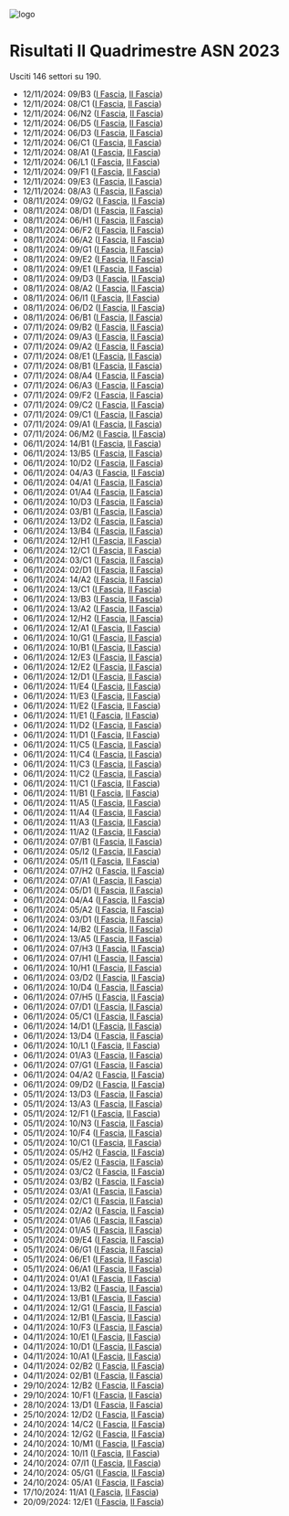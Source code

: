 ![logo](img/logo-2023.png)

# Risultati II Quadrimestre ASN 2023

Usciti 146 settori su 190.

- 12/11/2024: 09/B3 ([I Fascia](https://asn23.cineca.it/pubblico/miur/esito/09%252FB3/1/2), [II Fascia](https://asn23.cineca.it/pubblico/miur/esito/09%252FB3/2/2))
- 12/11/2024: 08/C1 ([I Fascia](https://asn23.cineca.it/pubblico/miur/esito/08%252FC1/1/2), [II Fascia](https://asn23.cineca.it/pubblico/miur/esito/08%252FC1/2/2))
- 12/11/2024: 06/N2 ([I Fascia](https://asn23.cineca.it/pubblico/miur/esito/06%252FN2/1/2), [II Fascia](https://asn23.cineca.it/pubblico/miur/esito/06%252FN2/2/2))
- 12/11/2024: 06/D5 ([I Fascia](https://asn23.cineca.it/pubblico/miur/esito/06%252FD5/1/2), [II Fascia](https://asn23.cineca.it/pubblico/miur/esito/06%252FD5/2/2))
- 12/11/2024: 06/D3 ([I Fascia](https://asn23.cineca.it/pubblico/miur/esito/06%252FD3/1/2), [II Fascia](https://asn23.cineca.it/pubblico/miur/esito/06%252FD3/2/2))
- 12/11/2024: 06/C1 ([I Fascia](https://asn23.cineca.it/pubblico/miur/esito/06%252FC1/1/2), [II Fascia](https://asn23.cineca.it/pubblico/miur/esito/06%252FC1/2/2))
- 12/11/2024: 08/A1 ([I Fascia](https://asn23.cineca.it/pubblico/miur/esito/08%252FA1/1/2), [II Fascia](https://asn23.cineca.it/pubblico/miur/esito/08%252FA1/2/2))
- 12/11/2024: 06/L1 ([I Fascia](https://asn23.cineca.it/pubblico/miur/esito/06%252FL1/1/2), [II Fascia](https://asn23.cineca.it/pubblico/miur/esito/06%252FL1/2/2))
- 12/11/2024: 09/F1 ([I Fascia](https://asn23.cineca.it/pubblico/miur/esito/09%252FF1/1/2), [II Fascia](https://asn23.cineca.it/pubblico/miur/esito/09%252FF1/2/2))
- 12/11/2024: 09/E3 ([I Fascia](https://asn23.cineca.it/pubblico/miur/esito/09%252FE3/1/2), [II Fascia](https://asn23.cineca.it/pubblico/miur/esito/09%252FE3/2/2))
- 12/11/2024: 08/A3 ([I Fascia](https://asn23.cineca.it/pubblico/miur/esito/08%252FA3/1/2), [II Fascia](https://asn23.cineca.it/pubblico/miur/esito/08%252FA3/2/2))
- 08/11/2024: 09/G2 ([I Fascia](https://asn23.cineca.it/pubblico/miur/esito/09%252FG2/1/2), [II Fascia](https://asn23.cineca.it/pubblico/miur/esito/09%252FG2/2/2))
- 08/11/2024: 08/D1 ([I Fascia](https://asn23.cineca.it/pubblico/miur/esito/08%252FD1/1/2), [II Fascia](https://asn23.cineca.it/pubblico/miur/esito/08%252FD1/2/2))
- 08/11/2024: 06/H1 ([I Fascia](https://asn23.cineca.it/pubblico/miur/esito/06%252FH1/1/2), [II Fascia](https://asn23.cineca.it/pubblico/miur/esito/06%252FH1/2/2))
- 08/11/2024: 06/F2 ([I Fascia](https://asn23.cineca.it/pubblico/miur/esito/06%252FF2/1/2), [II Fascia](https://asn23.cineca.it/pubblico/miur/esito/06%252FF2/2/2))
- 08/11/2024: 06/A2 ([I Fascia](https://asn23.cineca.it/pubblico/miur/esito/06%252FA2/1/2), [II Fascia](https://asn23.cineca.it/pubblico/miur/esito/06%252FA2/2/2))
- 08/11/2024: 09/G1 ([I Fascia](https://asn23.cineca.it/pubblico/miur/esito/09%252FG1/1/2), [II Fascia](https://asn23.cineca.it/pubblico/miur/esito/09%252FG1/2/2))
- 08/11/2024: 09/E2 ([I Fascia](https://asn23.cineca.it/pubblico/miur/esito/09%252FE2/1/2), [II Fascia](https://asn23.cineca.it/pubblico/miur/esito/09%252FE2/2/2))
- 08/11/2024: 09/E1 ([I Fascia](https://asn23.cineca.it/pubblico/miur/esito/09%252FE1/1/2), [II Fascia](https://asn23.cineca.it/pubblico/miur/esito/09%252FE1/2/2))
- 08/11/2024: 09/D3 ([I Fascia](https://asn23.cineca.it/pubblico/miur/esito/09%252FD3/1/2), [II Fascia](https://asn23.cineca.it/pubblico/miur/esito/09%252FD3/2/2))
- 08/11/2024: 08/A2 ([I Fascia](https://asn23.cineca.it/pubblico/miur/esito/08%252FA2/1/2), [II Fascia](https://asn23.cineca.it/pubblico/miur/esito/08%252FA2/2/2))
- 08/11/2024: 06/I1 ([I Fascia](https://asn23.cineca.it/pubblico/miur/esito/06%252FI1/1/2), [II Fascia](https://asn23.cineca.it/pubblico/miur/esito/06%252FI1/2/2))
- 08/11/2024: 06/D2 ([I Fascia](https://asn23.cineca.it/pubblico/miur/esito/06%252FD2/1/2), [II Fascia](https://asn23.cineca.it/pubblico/miur/esito/06%252FD2/2/2))
- 08/11/2024: 06/B1 ([I Fascia](https://asn23.cineca.it/pubblico/miur/esito/06%252FB1/1/2), [II Fascia](https://asn23.cineca.it/pubblico/miur/esito/06%252FB1/2/2))
- 07/11/2024: 09/B2 ([I Fascia](https://asn23.cineca.it/pubblico/miur/esito/09%252FB2/1/2), [II Fascia](https://asn23.cineca.it/pubblico/miur/esito/09%252FB2/2/2))
- 07/11/2024: 09/A3 ([I Fascia](https://asn23.cineca.it/pubblico/miur/esito/09%252FA3/1/2), [II Fascia](https://asn23.cineca.it/pubblico/miur/esito/09%252FA3/2/2))
- 07/11/2024: 09/A2 ([I Fascia](https://asn23.cineca.it/pubblico/miur/esito/09%252FA2/1/2), [II Fascia](https://asn23.cineca.it/pubblico/miur/esito/09%252FA2/2/2))
- 07/11/2024: 08/E1 ([I Fascia](https://asn23.cineca.it/pubblico/miur/esito/08%252FE1/1/2), [II Fascia](https://asn23.cineca.it/pubblico/miur/esito/08%252FE1/2/2))
- 07/11/2024: 08/B1 ([I Fascia](https://asn23.cineca.it/pubblico/miur/esito/08%252FB1/1/2), [II Fascia](https://asn23.cineca.it/pubblico/miur/esito/08%252FB1/2/2))
- 07/11/2024: 08/A4 ([I Fascia](https://asn23.cineca.it/pubblico/miur/esito/08%252FA4/1/2), [II Fascia](https://asn23.cineca.it/pubblico/miur/esito/08%252FA4/2/2))
- 07/11/2024: 06/A3 ([I Fascia](https://asn23.cineca.it/pubblico/miur/esito/06%252FA3/1/2), [II Fascia](https://asn23.cineca.it/pubblico/miur/esito/06%252FA3/2/2))
- 07/11/2024: 09/F2 ([I Fascia](https://asn23.cineca.it/pubblico/miur/esito/09%252FF2/1/2), [II Fascia](https://asn23.cineca.it/pubblico/miur/esito/09%252FF2/2/2))
- 07/11/2024: 09/C2 ([I Fascia](https://asn23.cineca.it/pubblico/miur/esito/09%252FC2/1/2), [II Fascia](https://asn23.cineca.it/pubblico/miur/esito/09%252FC2/2/2))
- 07/11/2024: 09/C1 ([I Fascia](https://asn23.cineca.it/pubblico/miur/esito/09%252FC1/1/2), [II Fascia](https://asn23.cineca.it/pubblico/miur/esito/09%252FC1/2/2))
- 07/11/2024: 09/A1 ([I Fascia](https://asn23.cineca.it/pubblico/miur/esito/09%252FA1/1/2), [II Fascia](https://asn23.cineca.it/pubblico/miur/esito/09%252FA1/2/2))
- 07/11/2024: 06/M2 ([I Fascia](https://asn23.cineca.it/pubblico/miur/esito/06%252FM2/1/2), [II Fascia](https://asn23.cineca.it/pubblico/miur/esito/06%252FM2/2/2))
- 06/11/2024: 14/B1 ([I Fascia](https://asn23.cineca.it/pubblico/miur/esito/14%252FB1/1/2), [II Fascia](https://asn23.cineca.it/pubblico/miur/esito/14%252FB1/2/2))
- 06/11/2024: 13/B5 ([I Fascia](https://asn23.cineca.it/pubblico/miur/esito/13%252FB5/1/2), [II Fascia](https://asn23.cineca.it/pubblico/miur/esito/13%252FB5/2/2))
- 06/11/2024: 10/D2 ([I Fascia](https://asn23.cineca.it/pubblico/miur/esito/10%252FD2/1/2), [II Fascia](https://asn23.cineca.it/pubblico/miur/esito/10%252FD2/2/2))
- 06/11/2024: 04/A3 ([I Fascia](https://asn23.cineca.it/pubblico/miur/esito/04%252FA3/1/2), [II Fascia](https://asn23.cineca.it/pubblico/miur/esito/04%252FA3/2/2))
- 06/11/2024: 04/A1 ([I Fascia](https://asn23.cineca.it/pubblico/miur/esito/04%252FA1/1/2), [II Fascia](https://asn23.cineca.it/pubblico/miur/esito/04%252FA1/2/2))
- 06/11/2024: 01/A4 ([I Fascia](https://asn23.cineca.it/pubblico/miur/esito/01%252FA4/1/2), [II Fascia](https://asn23.cineca.it/pubblico/miur/esito/01%252FA4/2/2))
- 06/11/2024: 10/D3 ([I Fascia](https://asn23.cineca.it/pubblico/miur/esito/10%252FD3/1/2), [II Fascia](https://asn23.cineca.it/pubblico/miur/esito/10%252FD3/2/2))
- 06/11/2024: 03/B1 ([I Fascia](https://asn23.cineca.it/pubblico/miur/esito/03%252FB1/1/2), [II Fascia](https://asn23.cineca.it/pubblico/miur/esito/03%252FB1/2/2))
- 06/11/2024: 13/D2 ([I Fascia](https://asn23.cineca.it/pubblico/miur/esito/13%252FD2/1/2), [II Fascia](https://asn23.cineca.it/pubblico/miur/esito/13%252FD2/2/2))
- 06/11/2024: 13/B4 ([I Fascia](https://asn23.cineca.it/pubblico/miur/esito/13%252FB4/1/2), [II Fascia](https://asn23.cineca.it/pubblico/miur/esito/13%252FB4/2/2))
- 06/11/2024: 12/H1 ([I Fascia](https://asn23.cineca.it/pubblico/miur/esito/12%252FH1/1/2), [II Fascia](https://asn23.cineca.it/pubblico/miur/esito/12%252FH1/2/2))
- 06/11/2024: 12/C1 ([I Fascia](https://asn23.cineca.it/pubblico/miur/esito/12%252FC1/1/2), [II Fascia](https://asn23.cineca.it/pubblico/miur/esito/12%252FC1/2/2))
- 06/11/2024: 03/C1 ([I Fascia](https://asn23.cineca.it/pubblico/miur/esito/03%252FC1/1/2), [II Fascia](https://asn23.cineca.it/pubblico/miur/esito/03%252FC1/2/2))
- 06/11/2024: 02/D1 ([I Fascia](https://asn23.cineca.it/pubblico/miur/esito/02%252FD1/1/2), [II Fascia](https://asn23.cineca.it/pubblico/miur/esito/02%252FD1/2/2))
- 06/11/2024: 14/A2 ([I Fascia](https://asn23.cineca.it/pubblico/miur/esito/14%252FA2/1/2), [II Fascia](https://asn23.cineca.it/pubblico/miur/esito/14%252FA2/2/2))
- 06/11/2024: 13/C1 ([I Fascia](https://asn23.cineca.it/pubblico/miur/esito/13%252FC1/1/2), [II Fascia](https://asn23.cineca.it/pubblico/miur/esito/13%252FC1/2/2))
- 06/11/2024: 13/B3 ([I Fascia](https://asn23.cineca.it/pubblico/miur/esito/13%252FB3/1/2), [II Fascia](https://asn23.cineca.it/pubblico/miur/esito/13%252FB3/2/2))
- 06/11/2024: 13/A2 ([I Fascia](https://asn23.cineca.it/pubblico/miur/esito/13%252FA2/1/2), [II Fascia](https://asn23.cineca.it/pubblico/miur/esito/13%252FA2/2/2))
- 06/11/2024: 12/H2 ([I Fascia](https://asn23.cineca.it/pubblico/miur/esito/12%252FH2/1/2), [II Fascia](https://asn23.cineca.it/pubblico/miur/esito/12%252FH2/2/2))
- 06/11/2024: 12/A1 ([I Fascia](https://asn23.cineca.it/pubblico/miur/esito/12%252FA1/1/2), [II Fascia](https://asn23.cineca.it/pubblico/miur/esito/12%252FA1/2/2))
- 06/11/2024: 10/G1 ([I Fascia](https://asn23.cineca.it/pubblico/miur/esito/10%252FG1/1/2), [II Fascia](https://asn23.cineca.it/pubblico/miur/esito/10%252FG1/2/2))
- 06/11/2024: 10/B1 ([I Fascia](https://asn23.cineca.it/pubblico/miur/esito/10%252FB1/1/2), [II Fascia](https://asn23.cineca.it/pubblico/miur/esito/10%252FB1/2/2))
- 06/11/2024: 12/E3 ([I Fascia](https://asn23.cineca.it/pubblico/miur/esito/12%252FE3/1/2), [II Fascia](https://asn23.cineca.it/pubblico/miur/esito/12%252FE3/2/2))
- 06/11/2024: 12/E2 ([I Fascia](https://asn23.cineca.it/pubblico/miur/esito/12%252FE2/1/2), [II Fascia](https://asn23.cineca.it/pubblico/miur/esito/12%252FE2/2/2))
- 06/11/2024: 12/D1 ([I Fascia](https://asn23.cineca.it/pubblico/miur/esito/12%252FD1/1/2), [II Fascia](https://asn23.cineca.it/pubblico/miur/esito/12%252FD1/2/2))
- 06/11/2024: 11/E4 ([I Fascia](https://asn23.cineca.it/pubblico/miur/esito/11%252FE4/1/2), [II Fascia](https://asn23.cineca.it/pubblico/miur/esito/11%252FE4/2/2))
- 06/11/2024: 11/E3 ([I Fascia](https://asn23.cineca.it/pubblico/miur/esito/11%252FE3/1/2), [II Fascia](https://asn23.cineca.it/pubblico/miur/esito/11%252FE3/2/2))
- 06/11/2024: 11/E2 ([I Fascia](https://asn23.cineca.it/pubblico/miur/esito/11%252FE2/1/2), [II Fascia](https://asn23.cineca.it/pubblico/miur/esito/11%252FE2/2/2))
- 06/11/2024: 11/E1 ([I Fascia](https://asn23.cineca.it/pubblico/miur/esito/11%252FE1/1/2), [II Fascia](https://asn23.cineca.it/pubblico/miur/esito/11%252FE1/2/2))
- 06/11/2024: 11/D2 ([I Fascia](https://asn23.cineca.it/pubblico/miur/esito/11%252FD2/1/2), [II Fascia](https://asn23.cineca.it/pubblico/miur/esito/11%252FD2/2/2))
- 06/11/2024: 11/D1 ([I Fascia](https://asn23.cineca.it/pubblico/miur/esito/11%252FD1/1/2), [II Fascia](https://asn23.cineca.it/pubblico/miur/esito/11%252FD1/2/2))
- 06/11/2024: 11/C5 ([I Fascia](https://asn23.cineca.it/pubblico/miur/esito/11%252FC5/1/2), [II Fascia](https://asn23.cineca.it/pubblico/miur/esito/11%252FC5/2/2))
- 06/11/2024: 11/C4 ([I Fascia](https://asn23.cineca.it/pubblico/miur/esito/11%252FC4/1/2), [II Fascia](https://asn23.cineca.it/pubblico/miur/esito/11%252FC4/2/2))
- 06/11/2024: 11/C3 ([I Fascia](https://asn23.cineca.it/pubblico/miur/esito/11%252FC3/1/2), [II Fascia](https://asn23.cineca.it/pubblico/miur/esito/11%252FC3/2/2))
- 06/11/2024: 11/C2 ([I Fascia](https://asn23.cineca.it/pubblico/miur/esito/11%252FC2/1/2), [II Fascia](https://asn23.cineca.it/pubblico/miur/esito/11%252FC2/2/2))
- 06/11/2024: 11/C1 ([I Fascia](https://asn23.cineca.it/pubblico/miur/esito/11%252FC1/1/2), [II Fascia](https://asn23.cineca.it/pubblico/miur/esito/11%252FC1/2/2))
- 06/11/2024: 11/B1 ([I Fascia](https://asn23.cineca.it/pubblico/miur/esito/11%252FB1/1/2), [II Fascia](https://asn23.cineca.it/pubblico/miur/esito/11%252FB1/2/2))
- 06/11/2024: 11/A5 ([I Fascia](https://asn23.cineca.it/pubblico/miur/esito/11%252FA5/1/2), [II Fascia](https://asn23.cineca.it/pubblico/miur/esito/11%252FA5/2/2))
- 06/11/2024: 11/A4 ([I Fascia](https://asn23.cineca.it/pubblico/miur/esito/11%252FA4/1/2), [II Fascia](https://asn23.cineca.it/pubblico/miur/esito/11%252FA4/2/2))
- 06/11/2024: 11/A3 ([I Fascia](https://asn23.cineca.it/pubblico/miur/esito/11%252FA3/1/2), [II Fascia](https://asn23.cineca.it/pubblico/miur/esito/11%252FA3/2/2))
- 06/11/2024: 11/A2 ([I Fascia](https://asn23.cineca.it/pubblico/miur/esito/11%252FA2/1/2), [II Fascia](https://asn23.cineca.it/pubblico/miur/esito/11%252FA2/2/2))
- 06/11/2024: 07/B1 ([I Fascia](https://asn23.cineca.it/pubblico/miur/esito/07%252FB1/1/2), [II Fascia](https://asn23.cineca.it/pubblico/miur/esito/07%252FB1/2/2))
- 06/11/2024: 05/I2 ([I Fascia](https://asn23.cineca.it/pubblico/miur/esito/05%252FI2/1/2), [II Fascia](https://asn23.cineca.it/pubblico/miur/esito/05%252FI2/2/2))
- 06/11/2024: 05/I1 ([I Fascia](https://asn23.cineca.it/pubblico/miur/esito/05%252FI1/1/2), [II Fascia](https://asn23.cineca.it/pubblico/miur/esito/05%252FI1/2/2))
- 06/11/2024: 07/H2 ([I Fascia](https://asn23.cineca.it/pubblico/miur/esito/07%252FH2/1/2), [II Fascia](https://asn23.cineca.it/pubblico/miur/esito/07%252FH2/2/2))
- 06/11/2024: 07/A1 ([I Fascia](https://asn23.cineca.it/pubblico/miur/esito/07%252FA1/1/2), [II Fascia](https://asn23.cineca.it/pubblico/miur/esito/07%252FA1/2/2))
- 06/11/2024: 05/D1 ([I Fascia](https://asn23.cineca.it/pubblico/miur/esito/05%252FD1/1/2), [II Fascia](https://asn23.cineca.it/pubblico/miur/esito/05%252FD1/2/2))
- 06/11/2024: 04/A4 ([I Fascia](https://asn23.cineca.it/pubblico/miur/esito/04%252FA4/1/2), [II Fascia](https://asn23.cineca.it/pubblico/miur/esito/04%252FA4/2/2))
- 06/11/2024: 05/A2 ([I Fascia](https://asn23.cineca.it/pubblico/miur/esito/05%252FA2/1/2), [II Fascia](https://asn23.cineca.it/pubblico/miur/esito/05%252FA2/2/2))
- 06/11/2024: 03/D1 ([I Fascia](https://asn23.cineca.it/pubblico/miur/esito/03%252FD1/1/2), [II Fascia](https://asn23.cineca.it/pubblico/miur/esito/03%252FD1/2/2))
- 06/11/2024: 14/B2 ([I Fascia](https://asn23.cineca.it/pubblico/miur/esito/14%252FB2/1/2), [II Fascia](https://asn23.cineca.it/pubblico/miur/esito/14%252FB2/2/2))
- 06/11/2024: 13/A5 ([I Fascia](https://asn23.cineca.it/pubblico/miur/esito/13%252FA5/1/2), [II Fascia](https://asn23.cineca.it/pubblico/miur/esito/13%252FA5/2/2))
- 06/11/2024: 07/H3 ([I Fascia](https://asn23.cineca.it/pubblico/miur/esito/07%252FH3/1/2), [II Fascia](https://asn23.cineca.it/pubblico/miur/esito/07%252FH3/2/2))
- 06/11/2024: 07/H1 ([I Fascia](https://asn23.cineca.it/pubblico/miur/esito/07%252FH1/1/2), [II Fascia](https://asn23.cineca.it/pubblico/miur/esito/07%252FH1/2/2))
- 06/11/2024: 10/H1 ([I Fascia](https://asn23.cineca.it/pubblico/miur/esito/10%252FH1/1/2), [II Fascia](https://asn23.cineca.it/pubblico/miur/esito/10%252FH1/2/2))
- 06/11/2024: 03/D2 ([I Fascia](https://asn23.cineca.it/pubblico/miur/esito/03%252FD2/1/2), [II Fascia](https://asn23.cineca.it/pubblico/miur/esito/03%252FD2/2/2))
- 06/11/2024: 10/D4 ([I Fascia](https://asn23.cineca.it/pubblico/miur/esito/10%252FD4/1/2), [II Fascia](https://asn23.cineca.it/pubblico/miur/esito/10%252FD4/2/2))
- 06/11/2024: 07/H5 ([I Fascia](https://asn23.cineca.it/pubblico/miur/esito/07%252FH5/1/2), [II Fascia](https://asn23.cineca.it/pubblico/miur/esito/07%252FH5/2/2))
- 06/11/2024: 07/D1 ([I Fascia](https://asn23.cineca.it/pubblico/miur/esito/07%252FD1/1/2), [II Fascia](https://asn23.cineca.it/pubblico/miur/esito/07%252FD1/2/2))
- 06/11/2024: 05/C1 ([I Fascia](https://asn23.cineca.it/pubblico/miur/esito/05%252FC1/1/2), [II Fascia](https://asn23.cineca.it/pubblico/miur/esito/05%252FC1/2/2))
- 06/11/2024: 14/D1 ([I Fascia](https://asn23.cineca.it/pubblico/miur/esito/14%252FD1/1/2), [II Fascia](https://asn23.cineca.it/pubblico/miur/esito/14%252FD1/2/2))
- 06/11/2024: 13/D4 ([I Fascia](https://asn23.cineca.it/pubblico/miur/esito/13%252FD4/1/2), [II Fascia](https://asn23.cineca.it/pubblico/miur/esito/13%252FD4/2/2))
- 06/11/2024: 10/L1 ([I Fascia](https://asn23.cineca.it/pubblico/miur/esito/10%252FL1/1/2), [II Fascia](https://asn23.cineca.it/pubblico/miur/esito/10%252FL1/2/2))
- 06/11/2024: 01/A3 ([I Fascia](https://asn23.cineca.it/pubblico/miur/esito/01%252FA3/1/2), [II Fascia](https://asn23.cineca.it/pubblico/miur/esito/01%252FA3/2/2))
- 06/11/2024: 07/G1 ([I Fascia](https://asn23.cineca.it/pubblico/miur/esito/07%252FG1/1/2), [II Fascia](https://asn23.cineca.it/pubblico/miur/esito/07%252FG1/2/2))
- 06/11/2024: 04/A2 ([I Fascia](https://asn23.cineca.it/pubblico/miur/esito/04%252FA2/1/2), [II Fascia](https://asn23.cineca.it/pubblico/miur/esito/04%252FA2/2/2))
- 06/11/2024: 09/D2 ([I Fascia](https://asn23.cineca.it/pubblico/miur/esito/09%252FD2/1/2), [II Fascia](https://asn23.cineca.it/pubblico/miur/esito/09%252FD2/2/2))
- 05/11/2024: 13/D3 ([I Fascia](https://asn23.cineca.it/pubblico/miur/esito/13%252FD3/1/2), [II Fascia](https://asn23.cineca.it/pubblico/miur/esito/13%252FD3/2/2))
- 05/11/2024: 13/A3 ([I Fascia](https://asn23.cineca.it/pubblico/miur/esito/13%252FA3/1/2), [II Fascia](https://asn23.cineca.it/pubblico/miur/esito/13%252FA3/2/2))
- 05/11/2024: 12/F1 ([I Fascia](https://asn23.cineca.it/pubblico/miur/esito/12%252FF1/1/2), [II Fascia](https://asn23.cineca.it/pubblico/miur/esito/12%252FF1/2/2))
- 05/11/2024: 10/N3 ([I Fascia](https://asn23.cineca.it/pubblico/miur/esito/10%252FN3/1/2), [II Fascia](https://asn23.cineca.it/pubblico/miur/esito/10%252FN3/2/2))
- 05/11/2024: 10/F4 ([I Fascia](https://asn23.cineca.it/pubblico/miur/esito/10%252FF4/1/2), [II Fascia](https://asn23.cineca.it/pubblico/miur/esito/10%252FF4/2/2))
- 05/11/2024: 10/C1 ([I Fascia](https://asn23.cineca.it/pubblico/miur/esito/10%252FC1/1/2), [II Fascia](https://asn23.cineca.it/pubblico/miur/esito/10%252FC1/2/2))
- 05/11/2024: 05/H2 ([I Fascia](https://asn23.cineca.it/pubblico/miur/esito/05%252FH2/1/2), [II Fascia](https://asn23.cineca.it/pubblico/miur/esito/05%252FH2/2/2))
- 05/11/2024: 05/E2 ([I Fascia](https://asn23.cineca.it/pubblico/miur/esito/05%252FE2/1/2), [II Fascia](https://asn23.cineca.it/pubblico/miur/esito/05%252FE2/2/2))
- 05/11/2024: 03/C2 ([I Fascia](https://asn23.cineca.it/pubblico/miur/esito/03%252FC2/1/2), [II Fascia](https://asn23.cineca.it/pubblico/miur/esito/03%252FC2/2/2))
- 05/11/2024: 03/B2 ([I Fascia](https://asn23.cineca.it/pubblico/miur/esito/03%252FB2/1/2), [II Fascia](https://asn23.cineca.it/pubblico/miur/esito/03%252FB2/2/2))
- 05/11/2024: 03/A1 ([I Fascia](https://asn23.cineca.it/pubblico/miur/esito/03%252FA1/1/2), [II Fascia](https://asn23.cineca.it/pubblico/miur/esito/03%252FA1/2/2))
- 05/11/2024: 02/C1 ([I Fascia](https://asn23.cineca.it/pubblico/miur/esito/02%252FC1/1/2), [II Fascia](https://asn23.cineca.it/pubblico/miur/esito/02%252FC1/2/2))
- 05/11/2024: 02/A2 ([I Fascia](https://asn23.cineca.it/pubblico/miur/esito/02%252FA2/1/2), [II Fascia](https://asn23.cineca.it/pubblico/miur/esito/02%252FA2/2/2))
- 05/11/2024: 01/A6 ([I Fascia](https://asn23.cineca.it/pubblico/miur/esito/01%252FA6/1/2), [II Fascia](https://asn23.cineca.it/pubblico/miur/esito/01%252FA6/2/2))
- 05/11/2024: 01/A5 ([I Fascia](https://asn23.cineca.it/pubblico/miur/esito/01%252FA5/1/2), [II Fascia](https://asn23.cineca.it/pubblico/miur/esito/01%252FA5/2/2))
- 05/11/2024: 09/E4 ([I Fascia](https://asn23.cineca.it/pubblico/miur/esito/09%252FE4/1/2), [II Fascia](https://asn23.cineca.it/pubblico/miur/esito/09%252FE4/2/2))
- 05/11/2024: 06/G1 ([I Fascia](https://asn23.cineca.it/pubblico/miur/esito/06%252FG1/1/2), [II Fascia](https://asn23.cineca.it/pubblico/miur/esito/06%252FG1/2/2))
- 05/11/2024: 06/E1 ([I Fascia](https://asn23.cineca.it/pubblico/miur/esito/06%252FE1/1/2), [II Fascia](https://asn23.cineca.it/pubblico/miur/esito/06%252FE1/2/2))
- 05/11/2024: 06/A1 ([I Fascia](https://asn23.cineca.it/pubblico/miur/esito/06%252FA1/1/2), [II Fascia](https://asn23.cineca.it/pubblico/miur/esito/06%252FA1/2/2))
- 04/11/2024: 01/A1 ([I Fascia](https://asn23.cineca.it/pubblico/miur/esito/01%252FA1/1/2), [II Fascia](https://asn23.cineca.it/pubblico/miur/esito/01%252FA1/2/2))
- 04/11/2024: 13/B2 ([I Fascia](https://asn23.cineca.it/pubblico/miur/esito/13%252FB2/1/2), [II Fascia](https://asn23.cineca.it/pubblico/miur/esito/13%252FB2/2/2))
- 04/11/2024: 13/B1 ([I Fascia](https://asn23.cineca.it/pubblico/miur/esito/13%252FB1/1/2), [II Fascia](https://asn23.cineca.it/pubblico/miur/esito/13%252FB1/2/2))
- 04/11/2024: 12/G1 ([I Fascia](https://asn23.cineca.it/pubblico/miur/esito/12%252FG1/1/2), [II Fascia](https://asn23.cineca.it/pubblico/miur/esito/12%252FG1/2/2))
- 04/11/2024: 12/B1 ([I Fascia](https://asn23.cineca.it/pubblico/miur/esito/12%252FB1/1/2), [II Fascia](https://asn23.cineca.it/pubblico/miur/esito/12%252FB1/2/2))
- 04/11/2024: 10/F3 ([I Fascia](https://asn23.cineca.it/pubblico/miur/esito/10%252FF3/1/2), [II Fascia](https://asn23.cineca.it/pubblico/miur/esito/10%252FF3/2/2))
- 04/11/2024: 10/E1 ([I Fascia](https://asn23.cineca.it/pubblico/miur/esito/10%252FE1/1/2), [II Fascia](https://asn23.cineca.it/pubblico/miur/esito/10%252FE1/2/2))
- 04/11/2024: 10/D1 ([I Fascia](https://asn23.cineca.it/pubblico/miur/esito/10%252FD1/1/2), [II Fascia](https://asn23.cineca.it/pubblico/miur/esito/10%252FD1/2/2))
- 04/11/2024: 10/A1 ([I Fascia](https://asn23.cineca.it/pubblico/miur/esito/10%252FA1/1/2), [II Fascia](https://asn23.cineca.it/pubblico/miur/esito/10%252FA1/2/2))
- 04/11/2024: 02/B2 ([I Fascia](https://asn23.cineca.it/pubblico/miur/esito/02%252FB2/1/2), [II Fascia](https://asn23.cineca.it/pubblico/miur/esito/02%252FB2/2/2))
- 04/11/2024: 02/B1 ([I Fascia](https://asn23.cineca.it/pubblico/miur/esito/02%252FB1/1/2), [II Fascia](https://asn23.cineca.it/pubblico/miur/esito/02%252FB1/2/2))
- 29/10/2024: 12/B2 ([I Fascia](https://asn23.cineca.it/pubblico/miur/esito/12%252FB2/1/2), [II Fascia](https://asn23.cineca.it/pubblico/miur/esito/12%252FB2/2/2))
- 29/10/2024: 10/F1 ([I Fascia](https://asn23.cineca.it/pubblico/miur/esito/10%252FF1/1/2), [II Fascia](https://asn23.cineca.it/pubblico/miur/esito/10%252FF1/2/2))
- 28/10/2024: 13/D1 ([I Fascia](https://asn23.cineca.it/pubblico/miur/esito/13%252FD1/1/2), [II Fascia](https://asn23.cineca.it/pubblico/miur/esito/13%252FD1/2/2))
- 25/10/2024: 12/D2 ([I Fascia](https://asn23.cineca.it/pubblico/miur/esito/12%252FD2/1/2), [II Fascia](https://asn23.cineca.it/pubblico/miur/esito/12%252FD2/2/2))
- 24/10/2024: 14/C2 ([I Fascia](https://asn23.cineca.it/pubblico/miur/esito/14%252FC2/1/2), [II Fascia](https://asn23.cineca.it/pubblico/miur/esito/14%252FC2/2/2))
- 24/10/2024: 12/G2 ([I Fascia](https://asn23.cineca.it/pubblico/miur/esito/12%252FG2/1/2), [II Fascia](https://asn23.cineca.it/pubblico/miur/esito/12%252FG2/2/2))
- 24/10/2024: 10/M1 ([I Fascia](https://asn23.cineca.it/pubblico/miur/esito/10%252FM1/1/2), [II Fascia](https://asn23.cineca.it/pubblico/miur/esito/10%252FM1/2/2))
- 24/10/2024: 10/I1 ([I Fascia](https://asn23.cineca.it/pubblico/miur/esito/10%252FI1/1/2), [II Fascia](https://asn23.cineca.it/pubblico/miur/esito/10%252FI1/2/2))
- 24/10/2024: 07/I1 ([I Fascia](https://asn23.cineca.it/pubblico/miur/esito/07%252FI1/1/2), [II Fascia](https://asn23.cineca.it/pubblico/miur/esito/07%252FI1/2/2))
- 24/10/2024: 05/G1 ([I Fascia](https://asn23.cineca.it/pubblico/miur/esito/05%252FG1/1/2), [II Fascia](https://asn23.cineca.it/pubblico/miur/esito/05%252FG1/2/2))
- 24/10/2024: 05/A1 ([I Fascia](https://asn23.cineca.it/pubblico/miur/esito/05%252FA1/1/2), [II Fascia](https://asn23.cineca.it/pubblico/miur/esito/05%252FA1/2/2))
- 17/10/2024: 11/A1 ([I Fascia](https://asn23.cineca.it/pubblico/miur/esito/11%252FA1/1/2), [II Fascia](https://asn23.cineca.it/pubblico/miur/esito/11%252FA1/2/2))
- 20/09/2024: 12/E1 ([I Fascia](https://asn23.cineca.it/pubblico/miur/esito/12%252FE1/1/2), [II Fascia](https://asn23.cineca.it/pubblico/miur/esito/12%252FE1/2/2))
